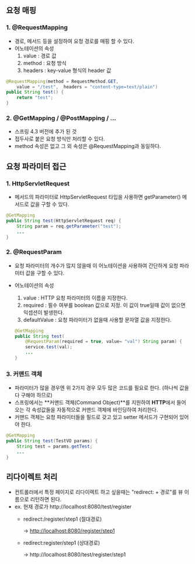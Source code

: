 ## 요청 매핑

### 1. @RequestMapping

- 경로, 메서드 등을 설정하여 요청 경로를 매핑 할 수 있다.
- 어노테이션의 속성
    1. value : 경로 값
    2. method : 요청 방식 
    3. headers : key-value 형식의 header 값

```java
@RequestMapping(method = RequestMethod.GET, 
	value = "/test",  headers = "content-type=text/plain")
public String test() {
    return "test";
}
```

### 2. @GetMapping / @PostMapping / ...

- 스프링 4.3 버전에 추가 된 것
- 접두사로 붙은 요청 방식만 처리할 수 있다.
- method 속성은 없고 그 외 속성은 @RequestMapping과 동일하다.

## 요청 파라미터 접근

### 1. HttpServletRequest

- 메서드의 파라미터로 HttpServletRequest 타입을 사용하면 getParameter() 메서드로 값을 구할 수 있다.

```java
@GetMapping
public String test(HttpServletRequest req) {
	String param = req.getParameter("test");
	...
}
```

### 2. @RequestParam

- 요청 파라미터의 개수가 많지 않을때 이 어노테이션을 사용하여 간단하게 요청 파라미터 값을 구할 수 있다.
- 어노테이션의 속성
    1. value : HTTP 요청 파라미터의 이름을 지정한다.
    2. required : 필수 여부를 boolean 값으로 지정. 이 값이 true일때 값이 없으면 익셉션이 발생한다.
    3. defaultValue : 요청 파라미터가 없을때 사용할 문자열 값을 지정한다.

    ```java
    @GetMapping
    public String test(
    	@RequestParam(required = true, value= "val") String param) {
    	service.test(val);
    	...
    }
    ```

### 3. 커맨드 객체

- 파라미터가 많을 경우엔 위 2가지 경우 모두 많은 코드를 필요로 한다. (하나씩 값을 다 구해야 하므로)
- 스프링에서는 **커맨드 객체(Command Object)**를 지원하여 **HTTP**에서 들어오는 각 속성값들을 자동적으로 커맨드 객체에 바인딩하여 처리한다.
- 커맨드 객체는 요청 파라미터들을 필드로 갖고 있고 setter 메서드가 구현되어 있어야 한다.

```java
@GetMapping
public String test(TestVO params) {
	String test = params.getTest;
	...
}
```

## 리다이렉트 처리

- 컨트롤러에서 특정 페이지로 리다이렉트 하고 싶을때는 "redirect: + 경로"를 뷰 이름으로 리턴하면 된다.
- ex. 현재 경로가 http://localhost:8080/test/register
    - redirect:/register/step1 (절대경로)

        → [http://localhost:8080/register/step1](http://localhost:8080/register/step1) 

    - redirect:register/step1 (상대경로)

        → http://localhost:8080/test/register/step1
